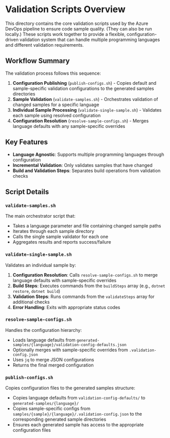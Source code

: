 # Validation Scripts Overview

This directory contains the core validation scripts used by the Azure DevOps pipeline to ensure code sample quality. (They can also be run locally.) These scripts work together to provide a flexible, configuration-driven validation system that can handle multiple programming languages and different validation requirements.

## Workflow Summary

The validation process follows this sequence:

1. **Configuration Publishing** (`publish-configs.sh`) - Copies default and sample-specific validation configurations to the generated samples directories
2. **Sample Validation** (`validate-samples.sh`) - Orchestrates validation of changed samples for a specific language
3. **Individual Sample Processing** (`validate-single-sample.sh`) - Validates each sample using resolved configuration
4. **Configuration Resolution** (`resolve-sample-configs.sh`) - Merges language defaults with any sample-specific overrides

## Key Features

- **Language Agnostic**: Supports multiple programming languages through configuration
- **Incremental Validation**: Only validates samples that have changed
- **Build and Validation Steps**: Separates build operations from validation checks

## Script Details

### `validate-samples.sh`
The main orchestrator script that:
- Takes a language parameter and file containing changed sample paths
- Iterates through each sample directory
- Calls the single sample validator for each one
- Aggregates results and reports success/failure

### `validate-single-sample.sh`
Validates an individual sample by:
1. **Configuration Resolution**: Calls `resolve-sample-configs.sh` to merge language defaults with sample-specific overrides
2. **Build Steps**: Executes commands from the `buildSteps` array (e.g., `dotnet restore`, `dotnet build`)
3. **Validation Steps**: Runs commands from the `validateSteps` array for additional checks
4. **Error Handling**: Exits with appropriate status codes

### `resolve-sample-configs.sh`
Handles the configuration hierarchy:
- Loads language defaults from `generated-samples/{language}/validation-config-defaults.json`
- Optionally merges with sample-specific overrides from `.validation-config.json`
- Uses `jq` to merge JSON configurations
- Returns the final merged configuration

### `publish-configs.sh`
Copies configuration files to the generated samples structure:
- Copies language defaults from `validation-config-defaults/` to `generated-samples/{language}/`
- Copies sample-specific configs from `samples/{sample}/{language}/.validation-config.json` to the corresponding generated sample directories
- Ensures each generated sample has access to the appropriate configuration files